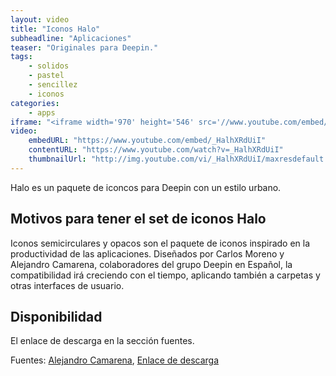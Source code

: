 ```yaml
---
layout: video
title: "Iconos Halo"
subheadline: "Aplicaciones"
teaser: "Originales para Deepin."
tags:
    - solidos
    - pastel
    - sencillez
    - iconos
categories:
    - apps
iframe: "<iframe width='970' height='546' src='//www.youtube.com/embed/_HalhXRdUiI' frameborder='0' allowfullscreen></iframe>"
video:
    embedURL: "https://www.youtube.com/embed/_HalhXRdUiI"
    contentURL: "https://www.youtube.com/watch?v=_HalhXRdUiI"
    thumbnailUrl: "http://img.youtube.com/vi/_HalhXRdUiI/maxresdefault.jpg"
---
```

<!--more-->

Halo es un paquete de iconcos para Deepin con un estilo urbano.

## Motivos para tener el set de iconos Halo

Iconos semicirculares y opacos son el paquete de iconos inspirado en la productividad de las aplicaciones. Diseñados por Carlos Moreno y Alejandro Camarena, colaboradores del grupo Deepin en Español, la compatibilidad irá creciendo con el tiempo, aplicando también a carpetas y otras interfaces de usuario.

## Disponibilidad

El enlace de descarga en la sección fuentes.

Fuentes: [Alejandro Camarena](https://www.youtube.com/channel/UCueXeAH1UD72MqwpIFWveXA), [Enlace de descarga](https://drive.google.com/file/d/0B8Tj7kVOYlHzYnp5bzJfMkFwbGc/view)
